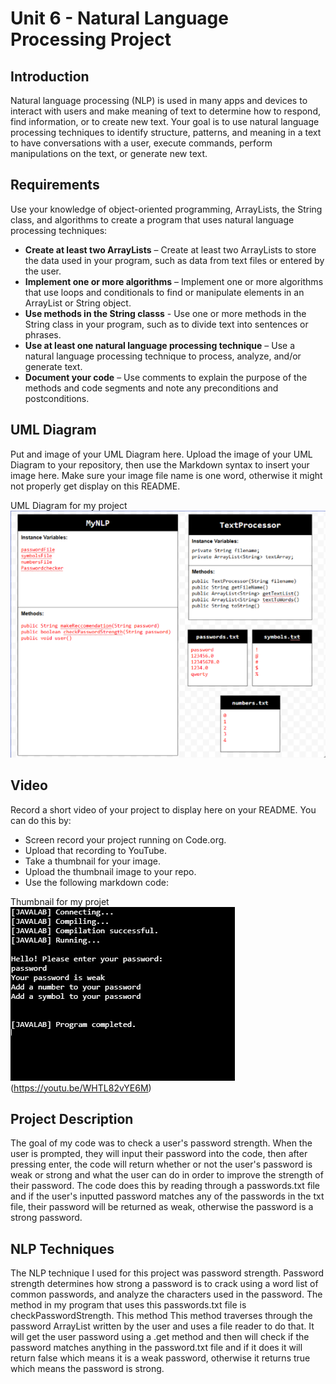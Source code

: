 # Unit 6 - Natural Language Processing Project

## Introduction

Natural language processing (NLP) is used in many apps and devices to interact with users and make meaning of text to determine how to respond, find information, or to create new text. Your goal is to use natural language processing techniques to identify structure, patterns, and meaning in a text to have conversations with a user, execute commands, perform manipulations on the text, or generate new text.

## Requirements

Use your knowledge of object-oriented programming, ArrayLists, the String class, and algorithms to create a program that uses natural language processing techniques:

- **Create at least two ArrayLists** – Create at least two ArrayLists to store the data used in your program, such as data from text files or entered by the user.
- **Implement one or more algorithms** – Implement one or more algorithms that use loops and conditionals to find or manipulate elements in an ArrayList or String object.
- **Use methods in the String classs** - Use one or more methods in the String class in your program, such as to divide text into sentences or phrases.
- **Use at least one natural language processing technique** – Use a natural language processing technique to process, analyze, and/or generate text.
- **Document your code** – Use comments to explain the purpose of the methods and code segments and note any preconditions and postconditions.

## UML Diagram

Put and image of your UML Diagram here. Upload the image of your UML Diagram to your repository, then use the Markdown syntax to insert your image here. Make sure your image file name is one word, otherwise it might not properly get display on this README.

UML Diagram for my project![alt text](image.png)

## Video

Record a short video of your project to display here on your README. You can do this by:

- Screen record your project running on Code.org.
- Upload that recording to YouTube.
- Take a thumbnail for your image.
- Upload the thumbnail image to your repo.
- Use the following markdown code:

Thumbnail for my projet![alt text](image-1.png)(https://youtu.be/WHTL82vYE6M)

## Project Description

The goal of my code was to check a user's password strength. When the user is prompted, they will input their password into the code, then after pressing enter, the code will return whether or not the user's password is weak or strong and what the user can do in order to improve the strength of their password. The code does this by reading through a passwords.txt file and if the user's inputted password matches any of the passwords in the txt file, their password will be returned as weak, otherwise the password is a strong password. 

## NLP Techniques
The NLP technique I used for this project was password strength. Password strength determines how strong a password is to crack using a word list of common passwords, and analyze the characters used in the password. The method in my program that uses this passwords.txt file is checkPasswordStrength. This method This method traverses through the password ArrayList written by the user and uses a file reader to do that. It will get the user password using a .get method and then will check if the password matches anything in the password.txt file and if it does it will return false which means it is a weak password, otherwise it returns true which means the password is strong.